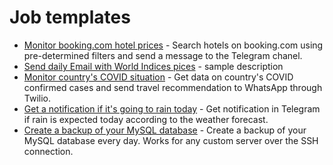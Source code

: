 # Job templates

- [Monitor booking.com hotel prices](monitor_prices_on_booking_com) - Search hotels on booking.com using pre-determined filters and send a message to the Telegram chanel.
- [Send daily Email with World Indices pices](send_daily_email_yfinance) - sample description
- [Monitor country's COVID situation](monitor_country_covid_status) - Get data on country's COVID confirmed cases and send travel recommendation to WhatsApp through Twilio.
- [Get a notification if it's going to rain today](rain_weather_forecast) - Get notification in Telegram if rain is expected today according to the weather forecast.
- [Create a backup of your MySQL database](mysql_db_backups) - Create a backup of your MySQL database every day. Works for any custom server over the SSH connection.
